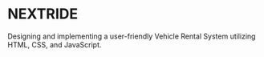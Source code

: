 # NEXTRIDE
Designing and implementing a user-friendly Vehicle Rental System utilizing HTML, CSS, and JavaScript.
